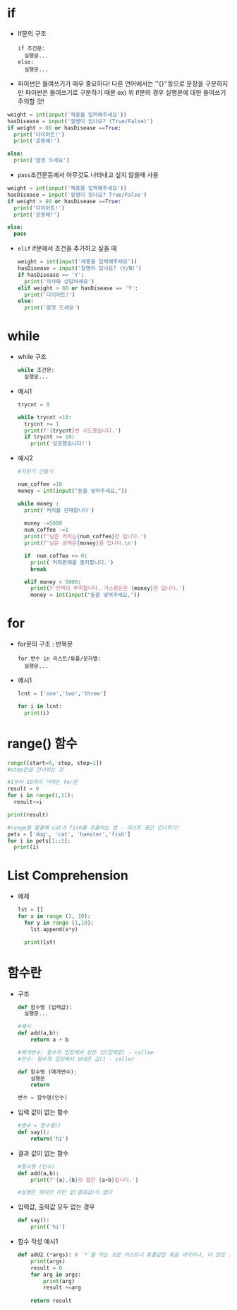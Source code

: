 # if

- If문의 구조 

  ```
  if 조건문:
  	실행문...
  else:
  	실행문...
  ```

- 파이썬은 들여쓰기가 매우 중요하다! 다른 언어에서는 ''{}''등으로 문장을 구분하지만 파이썬은 들여쓰기로 구분하기 때문
  ex) 위 if문의 경우 실행문에 대한 들여쓰기 주의할 것!

```python
weight = int(input('체중을 입력해주세요'))
hasDisease = input('질병이 있나요? (True/False)')
if weight > 80 or hasDisease ==True:
  print('다이어트!')
  print('운동해!')

else:
  print('맘껏 드세요')
```



- `pass`조건문등에서 아무것도 나타내고 싶지 않을때 사용

```python
weight = int(input('체중을 입력해주세요'))
hasDisease = input('질병이 있나요? True/False')
if weight > 80 or hasDisease ==True:
  print('다이어트!')
  print('운동해!')

else:
  pass
```



- `elif` if문에서 조건을 추가하고 싶을 때

  ```python
  weight = int(input('체중을 입력해주세요'))
  hasDisease = input('질병이 있나요? (Y/N)')
  if hasDisease == 'Y':
    print('의사와 상담하세요')
  elif weight > 80 or hasDisease == 'Y':
    print('다이어트!')
  else:
    print('맘껏 드세요')
  ```

  

# while

- while 구조

  ```python
  while 조건문:
  	실행문...
  ```

- 예시1

  ```python
  trycnt = 0
  
  while trycnt <10:
    trycnt += 1
    print(f'{trycnt}번 시도했습니다.')
    if trycnt >= 10:
      print('성공했습니다!')
  ```

- 예시2

  ```python
  #자판기 만들기
  
  num_coffee =10
  money = int(input("돈을 넣어주세요,"))
  
  while money :
    print('커피를 판매합니다')
    
    money -=5000
    num_coffee -=1
    print(f'남은 커피는{num_coffee}잔 입니다.')
    print(f'남은 금액은{money}원 입니다.\n')
  
    if  num_coffee <= 0:
      print('커피판매를 중지합니다.')
      break
  
    elif money < 5000:
      print(f'잔액이 부족합니다. 거스름돈은 {money}원 입니다.')
      money = int(input("돈을 넣어주세요,"))
  ```

  

# for

- for문의 구조 : 반복문

  ```
  for 변수 in 리스트/튜플/문자열:
  	실행문...
  ```

- 예시1

  ```python
  lcnt = ['one','two','three']
  
  for i in lcnt:
    print(i)
  ```



# range() 함수

```python
range([start=0, stop, step=1])
#step만큼 건너뛰는 것
```

```python
#1부터 10까지 더하는 for문
result = 0
for i in range(1,11):
  result+=i

print(result)
```

```python
#range를 활용해 cat과 fish를 추출하는 법 - 리스트 중간 건너뛰기!
pets = ['dog', 'cat', 'hamster','fish']
for i in pets[1::2]:
  print(i)
```



# List Comprehension

- 예제

  ```python
  lst = []
  for x in range (2, 10):
    for y in range (1,10):
      lst.append(x*y)
  
    print(lst)
  ```

  

# 함수란

- 구조

  ```python
  def 함수명 (입력값):
  	실행문...
  
  #예시
  def add(a,b):
      return a + b
  
  #매개변수: 함수의 입장에서 받은 것(입력값) - callee
  #인수: 함수의 입장에서 보내준 값() - caller
  
  def 함수명 (매개변수):
      실행문
      return
  
  변수 = 함수명(인수)
  ```

  

- 입력 값이 없는 함수

  ```python
  #변수 = 함수명()
  def say():
      return('hi')
  
  ```

  

- 결과 값이 없는 함수

  ```python
  #함수명 (인수)
  def add(a,b):
      print(f'{a},{b}의 합은 {a+b}입니다.')
  
  #실행은 하지만 리턴 값(결과값)이 없다
  ```

  

- 입력값, 출력값 모두 없는 경우

  ```python
  def say():
      print('hi')
  ```

- 함수 작성 예시1

  ```python
  def add2 (*args): # `*`를 치는 것은 리스트나 튜플같은 묶음 데이터나, 더 많은 숫자의 인수를 받기 위함
      print(args)
      result = 0
      for arg in args:
          print(arg)
          result +=arg
          
      return result
  ```

  